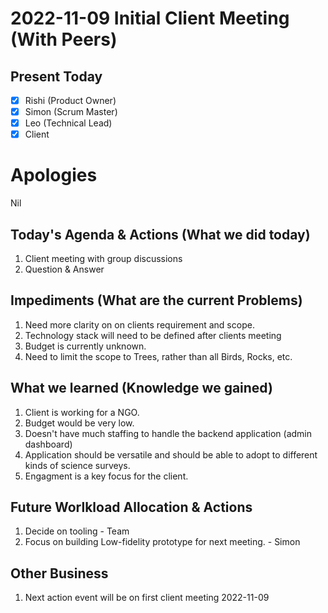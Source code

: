 # 2022-11-09 Initial Client Meeting (With Peers)

## Present Today
- [X] Rishi (Product Owner)
- [X] Simon (Scrum Master)
- [X] Leo (Technical Lead)
- [X] Client

# Apologies
Nil


## Today's Agenda & Actions (What we did today)

1. Client meeting with group discussions
2. Question & Answer


## Impediments (What are the current Problems)
1. Need more clarity on on clients requirement and scope.
2. Technology stack will need to be defined after clients meeting
3. Budget is currently unknown.
4. Need to limit the scope to Trees, rather than all Birds, Rocks, etc.


## What we learned (Knowledge we gained)
1. Client is working for a NGO.
2. Budget would be very low.
3. Doesn't have much staffing to handle the backend application (admin dashboard)
4. Application should be versatile and should be able to adopt to different kinds of science surveys.
5. Engagment is a key focus for the client.


## Future Worlkload Allocation & Actions
1. Decide on tooling - Team
2. Focus on building Low-fidelity prototype for next meeting. - Simon


## Other Business
1. Next action event will be on first client meeting 2022-11-09
